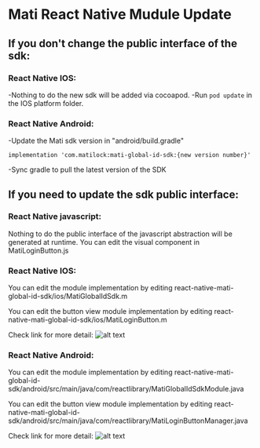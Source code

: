 # Mati React Native Mudule Update

## If you don't change the public interface of the sdk:

### React Native IOS:

-Nothing to do the new sdk will be added via cocoapod.
-Run `pod update` in the IOS platform folder.

### React Native Android:

-Update the Mati sdk version in "android/build.gradle"

```
implementation 'com.matilock:mati-global-id-sdk:{new version number}'
```

-Sync gradle to pull the latest version of the SDK

## If you need to update the sdk public interface:

### React Native javascript:

Nothing to do the public interface of the javascript abstraction will be generated at runtime. You can edit the visual component in MatiLoginButton.js

### React Native IOS:

You can edit the module implementation by editing react-native-mati-global-id-sdk/ios/MatiGlobalIdSdk.m

You can edit the button view module implementation by editing react-native-mati-global-id-sdk/ios/MatiLoginButton.m

Check link for more detail:
![alt text](https://facebook.github.io/react-native/docs/native-modules-ios)

### React Native Android:

You can edit the module implementation by editing
react-native-mati-global-id-sdk/android/src/main/java/com/reactlibrary/MatiGlobalIdSdkModule.java

You can edit the button view module implementation by editing react-native-mati-global-id-sdk/android/src/main/java/com/reactlibrary/MatiLoginButtonManager.java

Check link for more detail:
![alt text](https://facebook.github.io/react-native/docs/native-modules-android)
